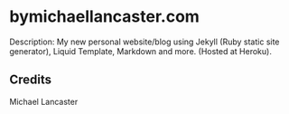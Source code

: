 # bymichaellancaster.com

Description: My new personal website/blog using Jekyll (Ruby static site generator), Liquid Template, Markdown and more.
(Hosted at Heroku).

## Credits

Michael Lancaster